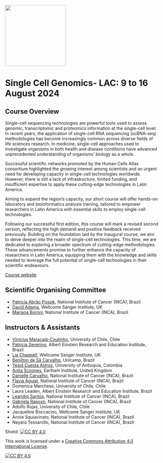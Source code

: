 <img src="https://coursesandconferences.wellcomeconnectingscience.org/wp-content/themes/wcc_courses_and_conferences/dist/assets/svg/logo.svg" width="200" height="200">

# Single Cell Genomics- LAC: 9 to 16 August 2024

## Course Overview

Single-cell sequencing technologies are powerful tools used to assess genomic, transcriptomic and proteomics information at the single-cell level. In recent years, the application of single-cell RNA sequencing (scRNA-seq) methodologies has become increasingly common across diverse fields of life sciences research. In medicine, single-cell approaches used to investigate organisms in both health and disease conditions have advanced unprecedented understanding of organisms’ biology as a whole. 

Successful scientific networks promoted by the Human Cells Atlas consortium highlighted the growing interest among scientists and an urgent need for developing capacity in single-cell technologies worldwide. However, there is still a lack of infrastructure, limited funding, and insufficient expertise to apply these cutting-edge technologies in Latin America. 

Aiming to expand the region’s capacity, our short course will offer hands-on laboratory and bioinformatics analysis training, tailored to empower researchers in Latin America with essential skills to employ single-cell technologies.

Following our successful first edition, this course will mark a revised second version, reflecting the high demand and positive feedback received previously. Building on the foundation laid by the inaugural course, we aim to delve deeper into the realm of single-cell technologies. This time, we are dedicated to exploring a broader spectrum of cutting-edge methodologies. These advancements promise to further enhance the capacity of researchers in Latin America, equipping them with the knowledge and skills needed to leverage the full potential of single-cell technologies in their scientific endeavours.

[Course website](https://coursesandconferences.wellcomeconnectingscience.org/event/single-cell-genomics-latin-america-the-caribbean-20240809/)

## Scientific Organising Committee
- [Patricia Abrão Possik](https://www.researchgate.net/profile/Patricia-Possik-2), National Institute of Cancer (INCA), Brazil
- [David Adams](https://www.sanger.ac.uk/person/adams-david/), Wellcome Sanger Institute, UK
- [Mariana Boroni](https://www.gov.br/inca/pt-br/assuntos/pesquisa/pesquisa-basica-e-experimental/bioinformatica-e-biologia-computacional), National Institute of Cancer (INCA), Brazil

## Instructors & Assistants
- [Vinicíus Maracajá-Coutinho](https://integrativebioinformatics.me/), University of Chile, Chile
- [Patricia Severino](https://www.researchgate.net/profile/Patricia-Severino), Albert Einstein Research and Education Institute, Brazil
- [Lia Chappell](https://www.sanger.ac.uk/person/chappell-lia/), Wellcome Sanger Institute, UK
- [Benilton de Sá Carvalho](http://www.ime.unicamp.br/~dirimecc/IMECCdata/membro-0897291971174045.html), Unicamp, Brazil
- [Yesid Cuesta Astroz](https://scholar.google.es/citations?user=q0hiAjEAAAAJ&hl=es), University of Antioquía, Colombia
- [Anita Scoones](https://www.earlham.ac.uk/profile/anita-scoones), Earlham Institute, United Kingdom
- [Danielle Carvalho](https://br.linkedin.com/in/danielle-carvalho-2aa894197?trk=public_profile_browsemap_profile-result-card_result-card_full-click), National Institute of Cancer (INCA), Brazil
- [Flavia Aguiar](https://br.linkedin.com/in/flavia-aguiar-7412b8211), National Institute of Cancer (INCA), Brazil
- Domenica Marchese, University of Chile, Chile
- Laura Leaden, Albert Einstein Research and Education Institute, Brazil
- [Leandro Santos](https://sites.google.com/view/bioinformaticainca-en/about-us), National Institute of Cancer (INCA), Brazil
- [Gabriela Rapozo](https://www.researchgate.net/profile/Gabriela-Rapozo), National Institute of Cancer (INCA), Brazil
- Adolfo Rojas, University of Chile, Chile
- Jacqueline Boccacino, Wellcome Sanger Institute, UK
- Annie Squiavinato, National Institute of Cancer (INCA), Brazil
- Nayara Tessarollo, National Institute of Cancer (INCA), Brazil

Shield: [![CC BY 4.0][cc-by-shield]][cc-by]

This work is licensed under a
[Creative Commons Attribution 4.0 International License][cc-by].

[![CC BY 4.0][cc-by-image]][cc-by]

[cc-by]: http://creativecommons.org/licenses/by/4.0/
[cc-by-image]: https://i.creativecommons.org/l/by/4.0/88x31.png
[cc-by-shield]: https://img.shields.io/badge/License-CC%20BY%204.0-lightgrey.svg
